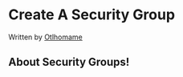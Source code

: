 # Create A Security Group  

Written by [Otlhomame](https://github.com/Otlhomame)



## About Security Groups! <a name="about"></a>
